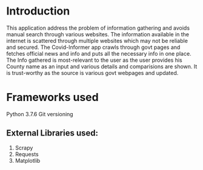 # Introduction
This application address the problem of information gathering and avoids manual search through various websites. The information available in the internet is scattered through multiple websites which may not be reliable and secured.
The Covid-Informer app crawls through govt pages and fetches official news and info and puts all the necessary info in one place.
The Info gathered is most-relevant to the user as the user provides his County name as an input and various details and comparisions are shown.
It is trust-worthy as the source is various govt webpages and updated.

# Frameworks used
Python 3.7.6
Git versioning

## External Libraries used:
1. Scrapy
2. Requests
3. Matplotlib
